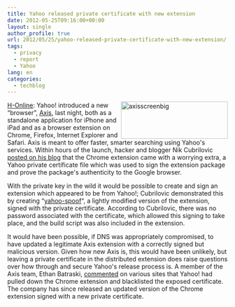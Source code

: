 ```yaml
---
title: Yahoo released private certificate with new extension
date: 2012-05-25T09:16:00+00:00
layout: single
author_profile: true
url: 2012/05/25/yahoo-released-private-certificate-with-new-extension/
tags:
  - privacy
  - report
  - Yahoo
lang: en
categories: 
  - techblog
---
```

[<img title="axisscreenbig" border="0" alt="axisscreenbig" align="right" src="http://lh6.ggpht.com/-zcbUM2UWWs0/T79G27HrnQI/AAAAAAAAGFs/mCFDu-lvj4c/axisscreenbig_thumb%25255B2%25255D.png?imgmax=800" width="244" height="85" />](http://lh3.ggpht.com/-NmgK1g58UzY/T79GzkK5VQI/AAAAAAAAGFk/JhAthPA4mqY/s1600-h/axisscreenbig%25255B4%25255D.png)<a href="http://www.h-online.com/" target="_blank">H-Online</a>: Yahoo! introduced a new “browser”, [Axis](http://axis.yahoo.com/), last night, both as a standalone application for iPhone and iPad and as a browser extension on Chrome, Firefox, Internet Explorer and Safari. Axis is meant to offer faster, smarter searching using Yahoo's services. Within hours of the launch, hacker and blogger Nik Cubrilovic [posted on his blog](http://nikcub.appspot.com/posts/yahoo-axis-chrome-extension-leaks-private-certificate-file) that the Chrome extension came with a worrying extra, a Yahoo private certificate file which was used to sign the extension package and prove the package's authenticity to the Google browser. 

With the private key in the wild it would be possible to create and sign an extension which appeared to be from Yahoo!; Cubrilovic demonstrated this by creating “[yahoo-spoof](https://github.com/nikcub/yahoo-spoof)“, a lightly modified version of the extension, signed with the private certificate. According to Cubrilovic, there was no password associated with the certificate, which allowed this signing to take place, and the build script was also included in the extension. 

It would have been possible, if DNS was appropriately compromised, to have updated a legitimate Axis extension with a correctly signed but malicious version. Given how new Axis is, this would have been unlikely, but leaving a private certificate in the distributed extension does raise questions over how through and secure Yahoo's release process is. A member of the Axis team, Ethan Batraski, [commented](http://thenextweb.com/insider/2012/05/24/whoops-someone-forgot-to-publish-the-yahoo-axis-terms-and-conditions/) on various sites that Yahoo! had pulled down the Chrome extension and blacklisted the exposed certificate. The company has since released an updated version of the Chrome extension signed with a new private certificate.